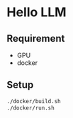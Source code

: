 # Hello LLM

## Requirement

- GPU
- docker

## Setup

```bash
./docker/build.sh
./docker/run.sh
```
